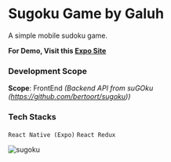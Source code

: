 # Sugoku Game by Galuh

A simple mobile sudoku game.

**For Demo, Visit this [Expo Site](https://bit.ly/sudoku-galuh)**

### Development Scope
**Scope**: FrontEnd
_(Backend API from suGOku (https://github.com/bertoort/sugoku))_

### Tech Stacks
```React Native (Expo)```
```React Redux```

![sugoku](https://user-images.githubusercontent.com/81514521/129081845-6703cfd9-fa9b-40bd-87ae-326153a441d4.jpg)
